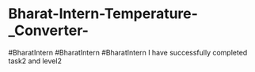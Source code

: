 # Bharat-Intern-Temperature-_Converter-
#BharatIntern #BharatIntern #BharatIntern I have successfully completed task2 and level2
